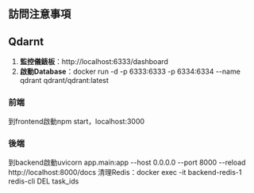 ## 訪問注意事項

## Qdarnt
1. **監控儀錶板**：http://localhost:6333/dashboard
2. **啟動Database**：docker run -d -p 6333:6333 -p 6334:6334 --name qdrant qdrant/qdrant:latest


### 前端
到frontend啟動npm start，localhost:3000

### 後端
到backend啟動uvicorn app.main:app --host 0.0.0.0 --port 8000 --reload
http://localhost:8000/docs
清理Redis：docker exec -it backend-redis-1 redis-cli DEL task_ids

